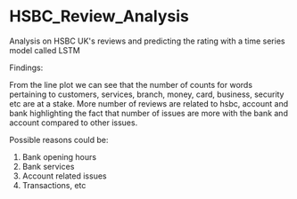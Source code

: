 # HSBC_Review_Analysis
Analysis on HSBC UK's reviews and predicting the rating with a time series model called LSTM

Findings:

From the line plot we can see that the number of counts for words pertaining to customers, services, branch, money, card, business, security etc are at a stake. More number of reviews are related to hsbc, account and bank highlighting the fact that number of issues are more with the bank and account compared to other issues. 

Possible reasons could be:
1. Bank opening hours
2. Bank services
3. Account related issues
4. Transactions, etc
